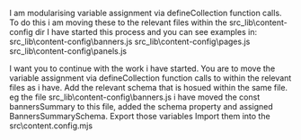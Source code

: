 
I am modularising variable assignment via defineCollection function calls. 
To do this i am moving these to the relevant files within the src\_lib\content-config dir 
I have started this process and you can see examples in: 
src\_lib\content-config\banners.js
src\_lib\content-config\pages.js
src\_lib\content-config\panels.js

I want you to continue with the work i have started. 
You are to move the variable assignment via defineCollection function calls to within the relevant files as i have. 
Add the relevant schema that is hosued within the same file. eg the file
src\_lib\content-config\banners.js i have moved the const bannersSummary to this file, added the schema property and assigned BannersSummarySchema. 
Export those variables
Import them into the src\content.config.mjs
